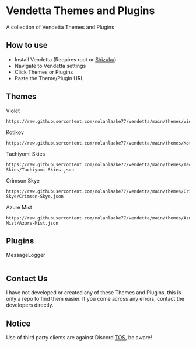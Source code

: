 # Vendetta Themes and Plugins

A collection of Vendetta Themes and Plugins

## How to use

- Install Vendetta (Requires root or [Shizuku](https://shizuku.rikka.app/))
- Navigate to Vendetta settings
- Click Themes or Plugins
- Paste the Theme/Plugin URL

## Themes

Violet
```
https://raw.githubusercontent.com/nolanlaake77/vendetta/main/themes/violet.json
```
Kotikov
```
https://raw.githubusercontent.com/nolanlaake77/vendetta/main/themes/Kotikovtheme.json
```
Tachiyomi Skies
```
https://raw.githubusercontent.com/nolanlaake77/vendetta/main/themes/Tachiyomi-Skies/Tachiyomi-Skies.json
```
Crimson Skye
```
https://raw.githubusercontent.com/nolanlaake77/vendetta/main/themes/Crimson-Skye/Crimson-Skye.json
```
Azure Mist
```
https://raw.githubusercontent.com/nolanlaake77/vendetta/main/themes/Azure-Mist/Azure-Mist.json
```

## Plugins

MessageLogger
```

```

## Contact Us

I have not developed or created any of these Themes and Plugins, this is only a repo to find them easier. If you come across any errors, contact the developers directly.

## Notice

Use of third party clients are against Discord [TOS](https://discord.com/terms), be aware!